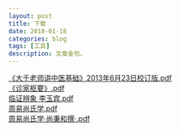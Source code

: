 ```yaml
---
layout: post
title: 下载
date: 2018-01-18
categories: blog
tags: [工具]
description: 文章金句。
---
```


<a href="https://u16238391.ctfile.com/fs/16238391-233922516" target="_blank">《大千老师讲中医基础》2013年6月23日校订版.pdf</a><br/>
<a href="https://u16238391.ctfile.com/fs/16238391-233902493" target="_blank">《诊家枢要》.pdf</a><br/>
<a href="https://u16238391.ctfile.com/fs/16238391-233902688" target="_blank">临证辨象 李玉宾.pdf</a><br/>
<a href="https://u16238391.ctfile.com/fs/16238391-233902973" target="_blank">周易尚氏学.pdf</a><br/>
<a href="https://u16238391.ctfile.com/fs/16238391-233903022" target="_blank">周易尚氏学·尚秉和撰·.pdf</a><br/>


